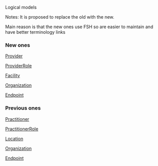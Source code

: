 Logical models

Notes: It is proposed to replace the old with the new. 

Main reason is that the new ones use FSH so are easier to maintain and have better terminology links

### New ones


[Provider](StructureDefinition-ProviderModel.html)

[ProviderRole](StructureDefinition-ProviderRoleModel.html)

[Facility](StructureDefinition-FacilityModel.html)

[Organization](StructureDefinition-OrganizationModel.html)

[Endpoint](StructureDefinition-EndpointModel.html)


### Previous ones

[Practitioner](StructureDefinition-HpiPractitionerLM.html)

[PractitionerRole](StructureDefinition-HpiPractitionerRoleLM.html)

[Location](StructureDefinition-HpiLocationLM.html)

[Organization](StructureDefinition-HpiOrganizationLM.html)

[Endpoint](StructureDefinition-HpiEndpointLM.html)

